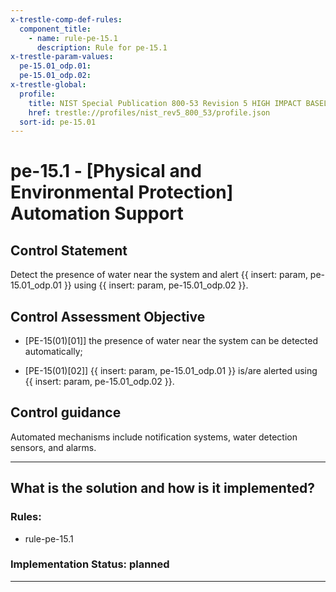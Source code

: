 ```yaml
---
x-trestle-comp-def-rules:
  component_title:
    - name: rule-pe-15.1
      description: Rule for pe-15.1
x-trestle-param-values:
  pe-15.01_odp.01:
  pe-15.01_odp.02:
x-trestle-global:
  profile:
    title: NIST Special Publication 800-53 Revision 5 HIGH IMPACT BASELINE
    href: trestle://profiles/nist_rev5_800_53/profile.json
  sort-id: pe-15.01
---
```


# pe-15.1 - \[Physical and Environmental Protection\] Automation Support

## Control Statement

Detect the presence of water near the system and alert {{ insert: param, pe-15.01_odp.01 }} using {{ insert: param, pe-15.01_odp.02 }}.

## Control Assessment Objective

- \[PE-15(01)[01]\] the presence of water near the system can be detected automatically;

- \[PE-15(01)[02]\] {{ insert: param, pe-15.01_odp.01 }} is/are alerted using {{ insert: param, pe-15.01_odp.02 }}.

## Control guidance

Automated mechanisms include notification systems, water detection sensors, and alarms.

______________________________________________________________________

## What is the solution and how is it implemented?

<!-- For implementation status enter one of: implemented, partial, planned, alternative, not-applicable -->

<!-- Note that the list of rules under ### Rules: is read-only and changes will not be captured after assembly to JSON -->

<!-- Add control implementation description here for control: pe-15.1 -->

### Rules:

  - rule-pe-15.1

### Implementation Status: planned

______________________________________________________________________
